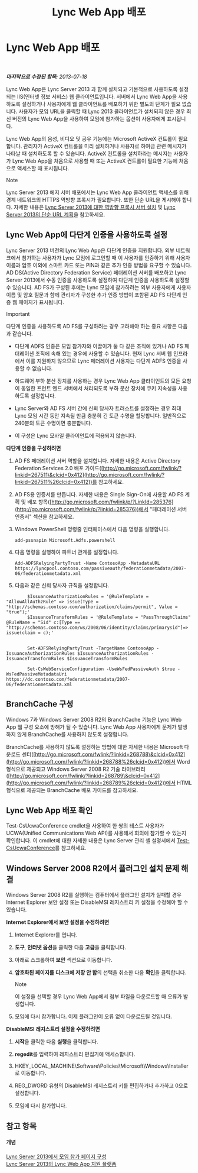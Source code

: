 ﻿---
title: Lync Web App 배포
TOCTitle: Lync Web App 배포
ms:assetid: b6301e98-051c-4e4b-8e10-ec922a8f508a
ms:mtpsurl: https://technet.microsoft.com/ko-kr/library/JJ205190(v=OCS.15)
ms:contentKeyID: 49304797
ms.date: 08/24/2015
mtps_version: v=OCS.15
ms.translationtype: HT
---

# Lync Web App 배포

 

_**마지막으로 수정된 항목:** 2013-07-18_

Lync Web App은 Lync Server 2013 과 함께 설치되고 기본적으로 사용하도록 설정되는 IIS(인터넷 정보 서비스) 웹 클라이언트입니다. 서버에서 Lync Web App을 사용하도록 설정하거나 사용자에게 웹 클라이언트를 배포하기 위한 별도의 단계가 필요 없습니다. 사용자가 모임 URL을 클릭할 때 Lync 2013 클라이언트가 설치되지 않은 경우 최신 버전의 Lync Web App을 사용하여 모임에 참가하는 옵션이 사용자에게 표시됩니다.

Lync Web App의 음성, 비디오 및 공유 기능에는 Microsoft ActiveX 컨트롤이 필요합니다. 관리자가 ActiveX 컨트롤을 미리 설치하거나 사용자로 하여금 관련 메시지가 나타날 때 설치하도록 할 수 있습니다. ActiveX 컨트롤을 설치하라는 메시지는 사용자가 Lync Web App을 처음으로 사용할 때 또는 ActiveX 컨트롤이 필요한 기능에 처음으로 액세스할 때 표시됩니다.


> [!NOTE]
> Lync Server 2013 에지 서버 배포에서는 Lync Web App 클라이언트 액세스를 위해 경계 네트워크의 HTTPS 역방향 프록시가 필요합니다. 또한 단순 URL을 게시해야 합니다. 자세한 내용은 <A href="lync-server-2013-setting-up-reverse-proxy-servers.md">Lync Server 2013에 대한 역방향 프록시 서버 설치</A> 및 <A href="lync-server-2013-planning-for-simple-urls.md">Lync Server 2013의 단순 URL 계획</A>을 참고하세요.



## Lync Web App에 다단계 인증을 사용하도록 설정

Lync Server 2013 버전의 Lync Web App은 다단계 인증을 지원합니다. 외부 네트워크에서 참가하는 사용자가 Lync 모임에 로그인할 때 이 사용자를 인증하기 위해 사용자 이름과 암호 이외에 스마트 카드 또는 PIN과 같은 추가 인증 방법을 요구할 수 있습니다. AD DS(Active Directory Federation Service) 페더레이션 서버를 배포하고 Lync Server 2013에서 수동 인증을 사용하도록 설정하여 다단계 인증을 사용하도록 설정할 수 있습니다. AD FS가 구성된 후에는 Lync 모임에 참가하려는 외부 사용자에게 사용자 이름 및 암호 질문과 함께 관리자가 구성한 추가 인증 방법이 포함된 AD FS 다단계 인증 웹 페이지가 표시됩니다.


> [!IMPORTANT]
> 다단계 인증을 사용하도록 AD FS를 구성하려는 경우 고려해야 하는 중요 사항은 다음과 같습니다. 
> <UL>
> <LI>
> <P>다단계 ADFS 인증은 모임 참가자와 이끌이가 둘 다 같은 조직에 있거나 AD FS 페더레이션 조직에 속해 있는 경우에 사용할 수 있습니다. 현재 Lync 서버 웹 인프라에서 이를 지원하지 않으므로 Lync 페더레이션 사용자는 다단계 ADFS 인증을 사용할 수 없습니다.</P>
> <LI>
> <P>하드웨어 부하 분산 장치를 사용하는 경우 Lync Web App 클라이언트의 모든 요청이 동일한 프런트 엔드 서버에서 처리되도록 부하 분산 장치에 쿠키 지속성을 사용하도록 설정합니다.</P>
> <LI>
> <P>Lync Server와 AD FS 서버 간에 신뢰 당사자 트러스트를 설정하는 경우 최대 Lync 모임 시간 동안 지속될 만큼 충분히 긴 토큰 수명을 할당합니다. 일반적으로 240분의 토큰 수명이면 충분합니다.</P>
> <LI>
> <P>이 구성은 Lync 모바일 클라이언트에 적용되지 않습니다.</P></LI></UL>



**다단계 인증을 구성하려면**

1.  AD FS 페더레이션 서버 역할을 설치합니다. 자세한 내용은 Active Directory Federation Services 2.0 배포 가이드([http://go.microsoft.com/fwlink/?linkid=267511\&clcid=0x412](http://go.microsoft.com/fwlink/?linkid=267511%26clcid=0x412))를 참고하세요.

2.  AD FS용 인증서를 만듭니다. 자세한 내용은 Single Sign-On에 사용할 AD FS 계획 및 배포 항목([http://go.microsoft.com/fwlink/p/?LinkId=285376](http://go.microsoft.com/fwlink/p/?linkid=285376))에서 "페더레이션 서버 인증서" 섹션을 참고하세요.

3.  Windows PowerShell 명령줄 인터페이스에서 다음 명령을 실행합니다.
    
        add-pssnapin Microsoft.Adfs.powershell

4.  다음 명령을 실행하여 파트너 관계를 설정합니다.
    
        Add-ADFSRelyingPartyTrust -Name ContosoApp -MetadataURL https://lyncpool.contoso.com/passiveauth/federationmetadata/2007-06/federationmetadata.xml

5.  다음과 같은 신뢰 당사자 규칙을 설정합니다.
    
```
        $IssuanceAuthorizationRules = '@RuleTemplate = "AllowAllAuthzRule" => issue(Type = "http://schemas.contoso.com/authorization/claims/permit", Value = "true");'
        $IssuanceTransformRules = '@RuleTemplate = "PassThroughClaims" @RuleName = "Sid" c:[Type == "http://schemas.contoso.com/ws/2008/06/identity/claims/primarysid"]=> issue(claim = c);'
```
```

        Set-ADFSRelyingPartyTrust -TargetName ContosoApp -IssuanceAuthorizationRules $IssuanceAuthorizationRules -IssuanceTransformRules $IssuanceTransformRules
```
```    
        Set-CsWebServiceConfiguration -UseWsFedPassiveAuth $true -WsFedPassiveMetadataUri https://dc.contoso.com/federationmetadata/2007-06/federationmetadata.xml
```

## BranchCache 구성

Windows 7과 Windows Server 2008 R2의 BranchCache 기능은 Lync Web App 웹 구성 요소에 방해가 될 수 있습니다. Lync Web App 사용자에게 문제가 발생하지 않게 BranchCache를 사용하지 않도록 설정합니다.

BranchCache를 사용하지 않도록 설정하는 방법에 대한 자세한 내용은 Microsoft 다운로드 센터([http://go.microsoft.com/fwlink/?linkid=268788\&clcid=0x412](http://go.microsoft.com/fwlink/?linkid=268788%26clcid=0x412))에서 Word 형식으로 제공되고 Windows Server 2008 R2 기술 라이브러리([http://go.microsoft.com/fwlink/?linkid=268789\&clcid=0x412](http://go.microsoft.com/fwlink/?linkid=268789%26clcid=0x412))에서 HTML 형식으로 제공되는 BranchCache 배포 가이드를 참고하세요.

## Lync Web App 배포 확인

Test-CsUcwaConference cmdlet을 사용하여 한 쌍의 테스트 사용자가 UCWA(Unified Communications Web API)를 사용해서 회의에 참가할 수 있는지 확인합니다. 이 cmdlet에 대한 자세한 내용은 Lync Server 관리 셸 설명서에서 [Test-CsUcwaConference](https://docs.microsoft.com/en-us/powershell/module/skype/Test-CsUcwaConference)를 참고하세요.

## Windows Server 2008 R2에서 플러그인 설치 문제 해결

Windows Server 2008 R2를 실행하는 컴퓨터에서 플러그인 설치가 실패할 경우 Internet Explorer 보안 설정 또는 DisableMSI 레지스트리 키 설정을 수정해야 할 수 있습니다.

**Internet Explorer에서 보안 설정을 수정하려면**

1.  Internet Explorer를 엽니다.

2.  **도구**, **인터넷 옵션**을 클릭한 다음 **고급**을 클릭합니다.

3.  아래로 스크롤하여 **보안** 섹션으로 이동합니다.

4.  **암호화된 페이지를 디스크에 저장 안 함**의 선택을 취소한 다음 **확인**을 클릭합니다.
    

    > [!NOTE]
    > 이 설정을 선택할 경우 Lync Web App에서 첨부 파일을 다운로드할 때 오류가 발생합니다.



5.  모임에 다시 참가합니다. 이제 플러그인이 오류 없이 다운로드될 것입니다.

**DisableMSI 레지스트리 설정을 수정하려면**

1.  **시작**을 클릭한 다음 **실행**을 클릭합니다.

2.  **regedit**를 입력하여 레지스트리 편집기에 액세스합니다.

3.  HKEY\_LOCAL\_MACHINE\\Software\\Policies\\Microsoft\\Windows\\Installer로 이동합니다.

4.  REG\_DWORD 유형의 DisableMSI 레지스트리 키를 편집하거나 추가하고 0으로 설정합니다.

5.  모임에 다시 참가합니다.

## 참고 항목

#### 개념

[Lync Server 2013에서 모임 참가 페이지 구성](lync-server-2013-configuring-the-meeting-join-page.md)  
[Lync Server 2013의 Lync Web App 지원 플랫폼](lync-server-2013-lync-web-app-supported-platforms.md)


